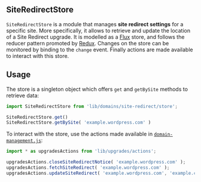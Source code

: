 SiteRedirectStore
-----------------

`SiteRedirectStore` is a module that manages **site redirect settings** for a specific site. More specifically, it allows to retrieve and update the location of a Site Redirect upgrade. It is modelled as a [Flux](https://facebook.github.io/flux/docs/overview.html) store, and follows the reducer pattern promoted by [Redux](http://redux.js.org/docs/basics/Reducers.html). Changes on the store can be monitored by binding to the `change` event. Finally actions are made available to interact with this store.

## Usage

The store is a singleton object which offers `get` and `getBySite` methods to retrieve data:

```js
import SiteRedirectStore from 'lib/domains/site-redirect/store';

SiteRedirectStore.get()
SiteRedirectStore.getBySite( 'example.wordpress.com' )
```

To interact with the store, use the actions made available in [`domain-management.js`](../../upgrades/actions/domain-management.js):

```js
import * as upgradesActions from 'lib/upgrades/actions';

upgradesActions.closeSiteRedirectNotice( 'example.wordpress.com' );
upgradesActions.fetchSiteRedirect( 'example.wordpress.com' );
upgradesActions.updateSiteRedirect( 'example.wordpress.com', 'example.com' );
```
